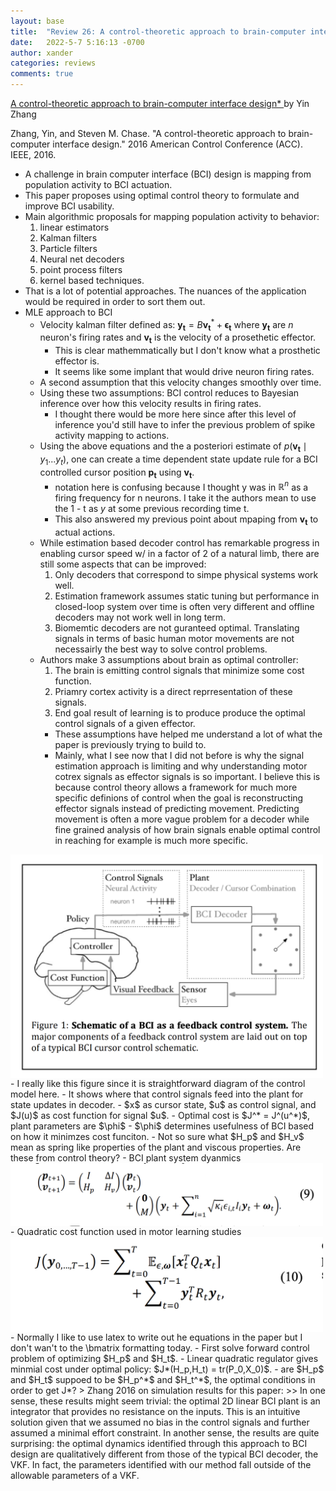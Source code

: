```yaml
---
layout: base
title:  "Review 26: A control-theoretic approach to brain-computer interface design"
date:   2022-5-7 5:16:13 -0700
author: xander
categories: reviews
comments: true
---
```



[A control-theoretic approach to brain-computer interface design* ](https://smithlab.net/~schase/docs/zhang_acc_2016.pdf) by Yin Zhang

Zhang, Yin, and Steven M. Chase. "A control-theoretic approach to brain-computer interface design." 2016 American Control Conference (ACC). IEEE, 2016.

- A challenge in brain computer interface (BCI) design is mapping from population activity to BCI actuation.
- This paper proposes using optimal control theory to formulate and improve BCI usability.
- Main algorithmic proposals for mapping population activity to behavior:
    1. linear estimators
    2. Kalman filters
    3. Particle filters
    4. Neural net decoders
    5. point process filters
    6. kernel based techniques.
- That is a lot of potential approaches. The nuances of the application would be required in order to sort them out.
- MLE approach to BCI
    - Velocity kalman filter defined as: $\mathbf{y_t} = B\mathbf{v_t}^* + \mathbf{\epsilon_t
    }$ where $\mathbf{y_t}$ are $n$ neuron's firing rates and $\mathbf{v_t}$ is the velocity of a prosethetic effector. 
        - This is clear mathemmatically but I don't know what a prosthetic effector is.
        - It seems like some implant that would drive neuron firing rates.
    - A second assumption that this velocity changes smoothly over time.
    - Using these two assumptions: BCI control reduces to Bayesian inference over how this velocity results in firing rates. 
        - I thought there would be more here since after this level of inference you'd still have to infer the previous problem of spike activity mapping to actions.
    - Using the above equations and the a posteriori estimate of $p(\mathbf{v_t} \mid y_1 ... y_t)$, one can create a time dependent state update rule for a BCI controlled cursor position $\mathbf{p_t}$ using $\mathbf{v_t}$.
        - notation here is confusing because I thought y was in $\mathbb{R}^n$ as a firing frequency for n neurons. I take it the authors mean to use the 1 - t as $y$ at some previous recording time t.
        - This also answered my previous point about mpaping from $\mathbf{v_t}$ to actual actions.
    - While estimation based decoder control has remarkable progress in enabling cursor speed w/ in a factor of 2 of a natural limb, there are still some aspects that can be improved:
        1. Only decoders that correspond to simpe physical systems work well.
        2. Estimation framework assumes static tuning but performance in closed-loop system over time is often very different and offline decoders may not work well in long term.
        3. Biomemtic decoders are not guranteed optimal. Translating signals in terms of basic human motor movements are not necessairly the best way to solve control problems.
    - Authors make 3 assumptions about brain as optimal controller:
        1. The brain is emitting control signals that minimize some cost function.
        2. Priamry cortex activity is a direct reprresentation of these signals.
        3. End goal result of learning is to produce produce the optimal control signals of a given effector.
        - These assumptions have helped me understand a lot of what the paper is previously trying to build to.
        - Mainly, what I see now that I did not before is why the signal estimation approach is limiting and why understanding motor cotrex signals as effector signals is so important. I believe this is because control theory allows a framework for much more specific definions of control when the goal is reconstructing effector signals instead of predicting movement. Predicting movement is often a more vague problem for a decoder while fine grained analysis of how brain signals enable optimal control in reaching for example is much more specific.
<img src="/assets/images/bci_schematic.png" alt="bci schematic" width="500" align="center"/>
    - I really like this figure since it is straightforward diagram of the control model here.
    - It shows where that control signals feed into the plant for state updates in decoder.
    - $x$ as cursor state, $u$ as control signal, and $J(u)$ as cost function for signal $u$.
    - Optimal cost is $J^*  = J^(u^*)$, plant parameters are $\phi$
    - $\phi$ determines usefulness of BCI based on how it minimzes cost funciton.
    - Not so sure what $H_p$ and $H_v$ mean as spring like properties of the plant and viscous properties. Are these from control theory?
    - BCI plant system dyanmics
<img src="/assets/images/r26_e1.png" alt="bci schematic" width="500" align="center"/>
    - Quadratic cost function used  in motor learning studies
<img src="/assets/images/r26_e2.png" alt="bci schematic" width="500" align="center"/>
    - Normally I like to use latex to write out he equations in the paper but I don't wan't to the \bmatrix formatting today.
    - First solve forward control problem of optimizing $H_p$ and $H_t$.
    - Linear quadratic regulator gives minmial cost under optimal policy: $J*(H_p,H_t) = tr(P_0,X_0)$. 
        - are $H_p$ and $H_t$ suppoed to be $H_p^*$ and $H_t^*$, the optimal conditions in order to get J*?
    > Zhang 2016 on simulation results for this paper:
    >> In one sense, these results might seem trivial: the optimal 2D linear BCI plant is an integrator that provides no resistance on the inputs. This is an intuitive solution given
that we assumed no bias in the control signals and further assumed a minimal effort constraint. In another sense, the results are quite surprising: the optimal dynamics identified through this approach to BCI design are qualitatively different from those of the typical BCI decoder, the VKF. In fact, the parameters identified with our method fall outside of the allowable parameters of a VKF. 
